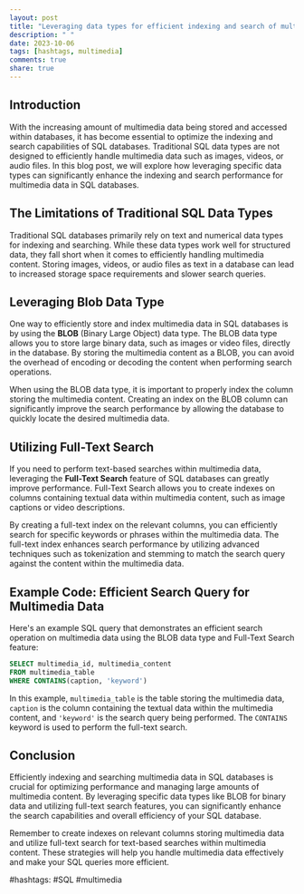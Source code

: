 ```yaml
---
layout: post
title: "Leveraging data types for efficient indexing and search of multimedia data in SQL"
description: " "
date: 2023-10-06
tags: [hashtags, multimedia]
comments: true
share: true
---
```


## Introduction

With the increasing amount of multimedia data being stored and accessed within databases, it has become essential to optimize the indexing and search capabilities of SQL databases. Traditional SQL data types are not designed to efficiently handle multimedia data such as images, videos, or audio files. In this blog post, we will explore how leveraging specific data types can significantly enhance the indexing and search performance for multimedia data in SQL databases.

## The Limitations of Traditional SQL Data Types

Traditional SQL databases primarily rely on text and numerical data types for indexing and searching. While these data types work well for structured data, they fall short when it comes to efficiently handling multimedia content. Storing images, videos, or audio files as text in a database can lead to increased storage space requirements and slower search queries.

## Leveraging Blob Data Type

One way to efficiently store and index multimedia data in SQL databases is by using the **BLOB** (Binary Large Object) data type. The BLOB data type allows you to store large binary data, such as images or video files, directly in the database. By storing the multimedia content as a BLOB, you can avoid the overhead of encoding or decoding the content when performing search operations.

When using the BLOB data type, it is important to properly index the column storing the multimedia content. Creating an index on the BLOB column can significantly improve the search performance by allowing the database to quickly locate the desired multimedia data.

## Utilizing Full-Text Search

If you need to perform text-based searches within multimedia data, leveraging the **Full-Text Search** feature of SQL databases can greatly improve performance. Full-Text Search allows you to create indexes on columns containing textual data within multimedia content, such as image captions or video descriptions.

By creating a full-text index on the relevant columns, you can efficiently search for specific keywords or phrases within the multimedia data. The full-text index enhances search performance by utilizing advanced techniques such as tokenization and stemming to match the search query against the content within the multimedia data.

## Example Code: Efficient Search Query for Multimedia Data

Here's an example SQL query that demonstrates an efficient search operation on multimedia data using the BLOB data type and Full-Text Search feature:

```sql
SELECT multimedia_id, multimedia_content
FROM multimedia_table
WHERE CONTAINS(caption, 'keyword')
```

In this example, `multimedia_table` is the table storing the multimedia data, `caption` is the column containing the textual data within the multimedia content, and `'keyword'` is the search query being performed. The `CONTAINS` keyword is used to perform the full-text search.

## Conclusion

Efficiently indexing and searching multimedia data in SQL databases is crucial for optimizing performance and managing large amounts of multimedia content. By leveraging specific data types like BLOB for binary data and utilizing full-text search features, you can significantly enhance the search capabilities and overall efficiency of your SQL database.

Remember to create indexes on relevant columns storing multimedia data and utilize full-text search for text-based searches within multimedia content. These strategies will help you handle multimedia data effectively and make your SQL queries more efficient.

#hashtags: #SQL #multimedia
